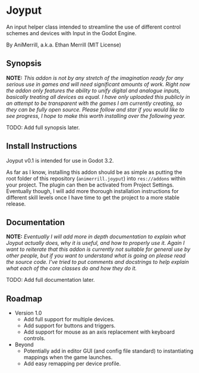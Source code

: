 # Joyput
An input helper class intended to streamline the use of different control schemes and devices with Input in the Godot Engine.

By AniMerrill, a.k.a. Ethan Merrill (MIT License)

## Synopsis

**NOTE:** *This addon is not by any stretch of the imagination ready for any serious use in games and will need significant amounts of work. Right now the addon only features the ability to unify digital and analogue inputs, basically treating all devices as equal. I have only uploaded this publicly in an attempt to be transparent with the games I am currently creating, so they can be fully open source. Please follow and star if you would like to see progress, I hope to make this worth installing over the following year.*

TODO: Add full synopsis later.

## Install Instructions

Joyput v0.1 is intended for use in Godot 3.2.

As far as I know, installing this addon should be as simple as putting the root folder of this repository (`animerrill.joyput`) into `res://addons` within your project. The plugin can then be activated from Project Settings. Eventually though, I will add more thorough installation instructions for different skill levels once I have time to get the project to a more stable release.

## Documentation

**NOTE:** *Eventually I will add more in depth documentation to explain what Joyput actually does, why it is useful, and how to properly use it. Again I want to reiterate that this addon is currently not suitable for general use by other people, but if you want to understand what is going on please read the source code. I've tried to put comments and docstrings to help explain what each of the core classes do and how they do it.*

TODO: Add full documentation later.

## Roadmap
* Version 1.0
    * Add full support for multiple devices.
    * Add support for buttons and triggers.
    * Add support for mouse as an axis replacement with keyboard controls.
* Beyond
    * Potentially add in editor GUI (and config file standard) to instantiating mappings when the game launches.
    * Add easy remapping per device profile.